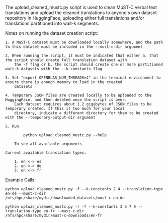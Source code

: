 The upload_cleaned_mustc.py script is used to clean MuST-C verbal text translations and upload the cleaned translations to anyone's 
    own dataset repository in HuggingFace, uploading either full translations and/or translations partitioned into wait-k segments.


Notes on running the dataset creation script:

    1. A MuST-C dataset must be downloaded locally somewhere, and the path to this dataset must be included in the --must-c-dir argument

    2. When running the script, it must be indicated that either a. that the script should create full translation dataset with 
        the -f flag or b. the script should create one or more partitioned wait-k datasets with the --k-constants flag
       
    3. Set "export OPENBLAS_NUM_THREADS=4" in the terminal environment to ensure there is enough memory to load in the created
        datasets

    4. Temporary JSON files are created locally to be uploaded to the HuggingFace, and then deleted once the script is over.
        Each dataset requires about 1.2 gigabytes of JSON files to be temporary created. If this it too much for your local
        directory, indicate a different directory for them to be created with the --temporary-output-dir argument

    5. Run 

            python upload_cleaned_mustc.py --help

        To see all available arguments
        
    Current available translation types:

        1. en <-> es
        2. en <-> de
        3. en <-> fr


Example Calls:

    python upload_cleaned_mustc.py -f --k-constants 2 4 --translation-type en-de --must-c-dir 
    /nfs/hpc/share/mydir/downloaded_datasets/must-c-en-de 
        
    python upload_cleaned_mustc.py -r -f --k-constants 3 5 7 9 --translation-type en-fr --must-c-dir 
    /nfs/hpc/share/mydir/must-c-downloads/en-fr 
